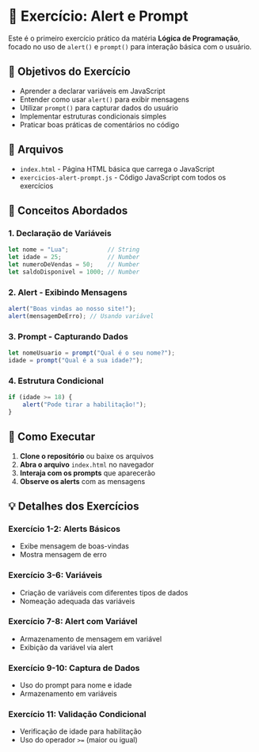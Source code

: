 # 🚨 Exercício: Alert e Prompt

Este é o primeiro exercício prático da matéria **Lógica de Programação**, focado no uso de `alert()` e `prompt()` para interação básica com o usuário.

## 🎯 Objetivos do Exercício

- Aprender a declarar variáveis em JavaScript
- Entender como usar `alert()` para exibir mensagens
- Utilizar `prompt()` para capturar dados do usuário
- Implementar estruturas condicionais simples
- Praticar boas práticas de comentários no código

## 📁 Arquivos

- `index.html` - Página HTML básica que carrega o JavaScript
- `exercicios-alert-prompt.js` - Código JavaScript com todos os exercícios

## 🧩 Conceitos Abordados

### 1. **Declaração de Variáveis**
```javascript
let nome = "Lua";           // String
let idade = 25;             // Number
let numeroDeVendas = 50;    // Number
let saldoDisponivel = 1000; // Number
```

### 2. **Alert - Exibindo Mensagens**
```javascript
alert("Boas vindas ao nosso site!");
alert(mensagemDeErro); // Usando variável
```

### 3. **Prompt - Capturando Dados**
```javascript
let nomeUsuario = prompt("Qual é o seu nome?");
idade = prompt("Qual é a sua idade?");
```

### 4. **Estrutura Condicional**
```javascript
if (idade >= 18) {
    alert("Pode tirar a habilitação!");
}
```

## 🚀 Como Executar

1. **Clone o repositório** ou baixe os arquivos
2. **Abra o arquivo** `index.html` no navegador
3. **Interaja com os prompts** que aparecerão
4. **Observe os alerts** com as mensagens

## 💡 Detalhes dos Exercícios

### Exercício 1-2: Alerts Básicos
- Exibe mensagem de boas-vindas
- Mostra mensagem de erro

### Exercício 3-6: Variáveis
- Criação de variáveis com diferentes tipos de dados
- Nomeação adequada das variáveis

### Exercício 7-8: Alert com Variável
- Armazenamento de mensagem em variável
- Exibição da variável via alert

### Exercício 9-10: Captura de Dados
- Uso do prompt para nome e idade
- Armazenamento em variáveis

### Exercício 11: Validação Condicional
- Verificação de idade para habilitação
- Uso do operador `>=` (maior ou igual)
